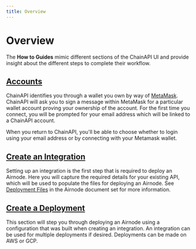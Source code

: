 ```yaml
---
title: Overview
---
```


# Overview

The **How to Guides** mimic different sections of the ChainAPI UI and provide
insight about the different steps to complete their workflow.

## [Accounts](accounts.md)

<!-- If you change the following paragraph, change it in the associated doc. -->

ChainAPI identifies you through a wallet you own by way of
[MetaMask](https://metamask.io). ChainAPI will ask you to sign a message within
MetaMask for a particular wallet account proving your ownership of the account.
For the first time you connect, you will be prompted for your email address
which will be linked to a ChainAPI account.

When you return to ChainAPI, you'll be able to choose whether to login using
your email address or by connecting with your Metamask wallet.

## [Create an Integration](integrations.md)

<!-- If you change the following paragraph, change it in the associated doc. -->

Setting up an integration is the first step that is required to deploy an
Airnode. Here you will capture the required details for your existing API, which
will be used to populate the files for deploying an Airnode. See
[Deployment Files](https://docs.api3.org/reference/airnode/latest/deployment-files/) in the
Airnode document set for more information.

## [Create a Deployment](deployments.md)

<!-- If you change the following paragraph, change it in the associated doc. -->

This section will step you through deploying an Airnode using a configuration
that was built when creating an integration. An integration can be used for
multiple deployments if desired. Deployments can be made on AWS or GCP.
